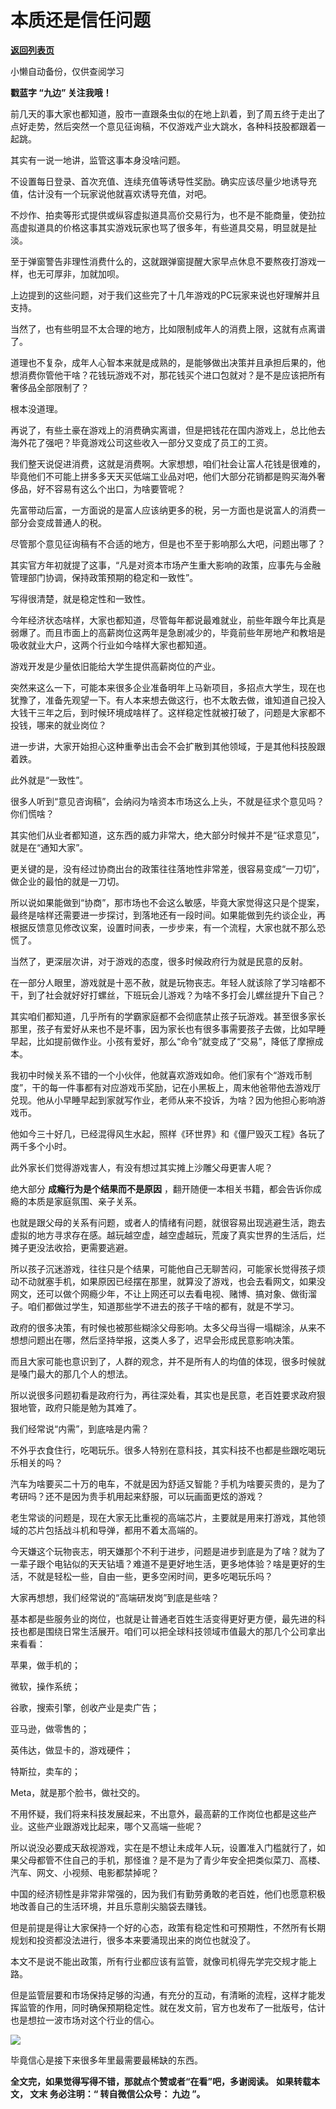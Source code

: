 # 本质还是信任问题

[**返回列表页**](/gzh/九边)

小懒自动备份，仅供查阅学习

****戳蓝字 **“九边”** 关注我哦！****

前几天的事大家也都知道，股市一直跟条虫似的在地上趴着，到了周五终于走出了点好走势，然后突然一个意见征询稿，不仅游戏产业大跳水，各种科技股都跟着一起跳。

其实有一说一地讲，监管这事本身没啥问题。

不设置每日登录、首次充值、连续充值等诱导性奖励。确实应该尽量少地诱导充值，估计没有一个玩家说他就喜欢诱导充值，对吧。

不炒作、拍卖等形式提供或纵容虚拟道具高价交易行为，也不是不能商量，使劲拉高虚拟道具的价格这事其实游戏玩家也骂了很多年，有些道具交易，明显就是扯淡。

至于弹窗警告非理性消费什么的，这就跟弹窗提醒大家早点休息不要熬夜打游戏一样，也无可厚非，加就加呗。

上边提到的这些问题，对于我们这些完了十几年游戏的PC玩家来说也好理解并且支持。

当然了，也有些明显不太合理的地方，比如限制成年人的消费上限，这就有点离谱了。

道理也不复杂，成年人心智本来就是成熟的，是能够做出决策并且承担后果的，他想消费你管他干啥？花钱玩游戏不对，那花钱买个进口包就对？是不是应该把所有奢侈品全部限制了？  

根本没道理。  

再说了，有些土豪在游戏上的消费确实离谱，但是把钱花在国内游戏上，总比他去海外花了强吧？毕竟游戏公司这些收入一部分又变成了员工的工资。

我们整天说促进消费，这就是消费啊。大家想想，咱们社会让富人花钱是很难的，毕竟他们不可能上拼多多天天买低端工业品对吧，他们大部分花销都是购买海外奢侈品，好不容易有这么个出口，为啥要管呢？

先富带动后富，一方面说的是富人应该纳更多的税，另一方面也是说富人的消费一部分会变成普通人的税。

尽管那个意见征询稿有不合适的地方，但是也不至于影响那么大吧，问题出哪了？

其实官方年初就提了这事，“凡是对资本市场产生重大影响的政策，应事先与金融管理部门协调，保持政策预期的稳定和一致性”。

写得很清楚，就是稳定性和一致性。

今年经济状态啥样，大家也都知道，尽管每年都说最难就业，前些年跟今年比真是弱爆了。而且市面上的高薪岗位这两年是急剧减少的，毕竟前些年房地产和教培是吸收就业大户，这两个行业如今啥样大家也都知道。

游戏开发是少量依旧能给大学生提供高薪岗位的产业。

突然来这么一下，可能本来很多企业准备明年上马新项目，多招点大学生，现在也犹豫了，准备先观望一下。有人本来想去做这行，也不太敢去做，谁知道自己投入大钱干三年之后，到时候环境成啥样了。这样稳定性就被打破了，问题是大家都不投钱，哪来的就业岗位？

进一步讲，大家开始担心这种重拳出击会不会扩散到其他领域，于是其他科技股跟着跌。

此外就是“一致性”。

很多人听到“意见咨询稿”，会纳闷为啥资本市场这么上头，不就是征求个意见吗？你们慌啥？

其实他们从业者都知道，这东西的威力非常大，绝大部分时候并不是“征求意见”，就是在“通知大家”。

更关键的是，没有经过协商出台的政策往往落地性非常差，很容易变成“一刀切”，做企业的最怕的就是一刀切。

所以说如果能做到“协商”，那市场也不会这么敏感，毕竟大家觉得这只是个提案，最终是啥样还需要进一步探讨，到落地还有一段时间。如果能做到先约谈企业，再根据反馈意见修改议案，设置时间表，一步步来，有一个流程，大家也就不那么恐慌了。

当然了，更深层次讲，对于游戏的态度，很多时候政府行为就是民意的反射。

在一部分人眼里，游戏就是十恶不赦，就是玩物丧志。年轻人就该除了学习啥都不干，到了社会就好好打螺丝，下班玩会儿游戏？为啥不多打会儿螺丝提升下自己？

其实咱们都知道，几乎所有的学霸家庭都不会彻底禁止孩子玩游戏。甚至很多家长那里，孩子有爱好从来也不是坏事，因为家长也有很多事需要孩子去做，比如早睡早起，比如提前做作业。小孩有爱好，那么“命令”就变成了“交易”，降低了摩擦成本。

我初中时候关系不错的一个小伙伴，他就喜欢游戏如命。他们家有个“游戏币制度”，干的每一件事都有对应游戏币奖励，记在小黑板上，周末他爸带他去游戏厅兑现。他从小早睡早起到家就写作业，老师从来不投诉，为啥？因为他担心影响游戏币。

他如今三十好几，已经混得风生水起，照样《环世界》和《僵尸毁灭工程》各玩了两千多个小时。

此外家长们觉得游戏害人，有没有想过其实摊上沙雕父母更害人呢？

绝大部分 **成瘾行为是个结果而不是原因** ，翻开随便一本相关书籍，都会告诉你成瘾的本质是家庭氛围、亲子关系。

也就是跟父母的关系有问题，或者人的情绪有问题，就很容易出现逃避生活，跑去虚拟的地方寻求存在感。越玩越空虚，越空虚越玩，荒废了真实世界的生活后，烂摊子更没法收拾，更需要逃避。

所以孩子沉迷游戏，往往只是个结果，可能他自己无聊苦闷，可能家长觉得孩子烦动不动就塞手机，如果原因已经摆在那里，就算没了游戏，也会去看网文，如果没网文，还可以做个网瘾少年，不让上网还可以去看电视、赌博、搞对象、做街溜子。咱们都做过学生，知道那些学不进去的孩子干啥的都有，就是不学习。

政府的很多决策，有时候也被那些糊涂父母影响。太多父母当得一塌糊涂，从来不想想问题出在哪，然后坚持举报，这类人多了，迟早会形成民意影响决策。

而且大家可能也意识到了，人群的观念，并不是所有人的均值的体现，很多时候就是嗓门最大的那几个人的想法。

所以说很多问题初看是政府行为，再往深处看，其实也是民意，老百姓要求政府狠狠地管，政府只能是勉为其难了。

我们经常说“内需”，到底啥是内需？

不外乎衣食住行，吃喝玩乐。很多人特别在意科技，其实科技不也都是些跟吃喝玩乐相关的吗？

汽车为啥要买二十万的电车，不就是因为舒适又智能？手机为啥要买贵的，是为了考研吗？还不是因为贵手机用起来舒服，可以玩画面更炫的游戏？

老生常谈的问题是，现在大家无比重视的高端芯片，主要就是用来打游戏，其他领域的芯片包括战斗机和导弹，都用不着太高端的。

今天嫌这个玩物丧志，明天嫌那个不利于进步，问题是进步到底是为了啥？就为了一辈子跟个电钻似的天天钻墙？难道不是更好地生活，更多地体验？啥是更好的生活，不就是轻松一些，自由一些，更多空闲时间，更多吃喝玩乐吗？

大家再想想，我们经常说的“高端研发岗”到底是些啥？  

基本都是些服务业的岗位，也就是让普通老百姓生活变得更好更方便，最先进的科技也都是围绕日常生活展开。咱们可以把全球科技领域市值最大的那几个公司拿出来看看：

苹果，做手机的；

微软，操作系统；  

谷歌，搜索引擎，创收产业是卖广告；

亚马逊，做零售的；

英伟达，做显卡的，游戏硬件；  

特斯拉，卖车的；  

Meta，就是那个脸书，做社交的。  

不用怀疑，我们将来科技发展起来，不出意外，最高薪的工作岗位也都是这些产业。这些产业跟游戏比起来，哪个又高端一些呢？  

所以说没必要成天敌视游戏，实在是不想让未成年人玩，设置准入门槛就行了，如果父母都管不住自己的手机，那怪谁？是不是为了青少年安全把类似菜刀、高楼、汽车、网文、小视频、电影都禁掉呢？  

中国的经济韧性是非常非常强的，因为我们有勤劳勇敢的老百姓，他们也愿意积极地改善自己的生活环境，并且乐意削尖脑袋去赚钱。  

但是前提是得让大家保持一个好的心态，政策有稳定性和可预期性，不然所有长期规划和投资都没法进行，很多本来要涌现出来的岗位也就没了。

本文不是说不能出政策，所有行业都应该有监管，就像司机得先学完交规才能上路。

但是监管层要和市场保持足够的沟通，有充分的互动，有清晰的流程，这样才能发挥监管的作用，同时确保预期稳定性。就在发文前，官方也发布了一批版号，估计也是想拉一波市场对这个行业的信心。

![](https://mmbiz.qpic.cn/sz_mmbiz_jpg/INpibEpTBzYduyMhEdSeeZhVSE80bO4ClMgCaXDfRPIAp7axo4KDdTXnwlF9tx17LN9Fa5FBXeodCCvABhhQj2A/640?wx_fmt=jpeg)

毕竟信心是接下来很多年里最需要最稀缺的东西。

 **全文完，如果觉得写得不错，那就点个赞或者“在看”吧，多谢阅读。** **如果转载本文， **文末** 务必注明：“ **转自微信公众号：**
**九边** ”。**

  


